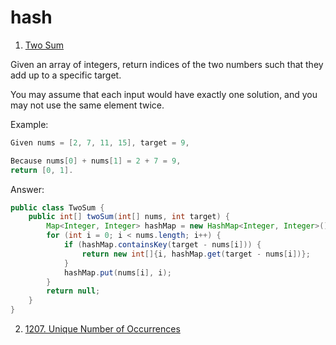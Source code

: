 # hash

1. [Two Sum](https://leetcode.com/problems/two-sum/)

Given an array of integers, return indices of the two numbers such that they add up to a specific target.

You may assume that each input would have exactly one solution, and you may not use the same element twice.

Example:

```java
Given nums = [2, 7, 11, 15], target = 9,

Because nums[0] + nums[1] = 2 + 7 = 9,
return [0, 1].
```

Answer:

```java
public class TwoSum {
    public int[] twoSum(int[] nums, int target) {
        Map<Integer, Integer> hashMap = new HashMap<Integer, Integer>();
        for (int i = 0; i < nums.length; i++) {
            if (hashMap.containsKey(target - nums[i])) {
                return new int[]{i, hashMap.get(target - nums[i])};
            }
            hashMap.put(nums[i], i);
        }
        return null;
    }
}
```

2. [1207. Unique Number of Occurrences](https://leetcode.com/problems/unique-number-of-occurrences/)

